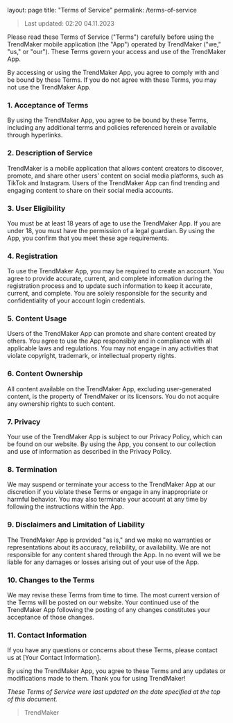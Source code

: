 layout: page
title: "Terms of Service"
permalink: /terms-of-service

> Last updated: 02:20 04.11.2023

Please read these Terms of Service ("Terms") carefully before using the TrendMaker mobile application (the "App") operated by TrendMaker ("we," "us," or "our"). These Terms govern your access and use of the TrendMaker App.

By accessing or using the TrendMaker App, you agree to comply with and be bound by these Terms. If you do not agree with these Terms, you may not use the TrendMaker App.

### 1. Acceptance of Terms

By using the TrendMaker App, you agree to be bound by these Terms, including any additional terms and policies referenced herein or available through hyperlinks.

### 2. Description of Service

TrendMaker is a mobile application that allows content creators to discover, promote, and share other users' content on social media platforms, such as TikTok and Instagram. Users of the TrendMaker App can find trending and engaging content to share on their social media accounts.

### 3. User Eligibility

You must be at least 18 years of age to use the TrendMaker App. If you are under 18, you must have the permission of a legal guardian. By using the App, you confirm that you meet these age requirements.

### 4. Registration

To use the TrendMaker App, you may be required to create an account. You agree to provide accurate, current, and complete information during the registration process and to update such information to keep it accurate, current, and complete. You are solely responsible for the security and confidentiality of your account login credentials.

### 5. Content Usage

Users of the TrendMaker App can promote and share content created by others. You agree to use the App responsibly and in compliance with all applicable laws and regulations. You may not engage in any activities that violate copyright, trademark, or intellectual property rights.

### 6. Content Ownership

All content available on the TrendMaker App, excluding user-generated content, is the property of TrendMaker or its licensors. You do not acquire any ownership rights to such content.

### 7. Privacy

Your use of the TrendMaker App is subject to our Privacy Policy, which can be found on our website. By using the App, you consent to our collection and use of information as described in the Privacy Policy.

### 8. Termination

We may suspend or terminate your access to the TrendMaker App at our discretion if you violate these Terms or engage in any inappropriate or harmful behavior. You may also terminate your account at any time by following the instructions within the App.

### 9. Disclaimers and Limitation of Liability

The TrendMaker App is provided "as is," and we make no warranties or representations about its accuracy, reliability, or availability. We are not responsible for any content shared through the App. In no event will we be liable for any damages or losses arising out of your use of the App.

### 10. Changes to the Terms

We may revise these Terms from time to time. The most current version of the Terms will be posted on our website. Your continued use of the TrendMaker App following the posting of any changes constitutes your acceptance of those changes.

### 11. Contact Information

If you have any questions or concerns about these Terms, please contact us at [Your Contact Information].

By using the TrendMaker App, you agree to these Terms and any updates or modifications made to them. Thank you for using TrendMaker!

*These Terms of Service were last updated on the date specified at the top of this document.*

> TrendMaker
